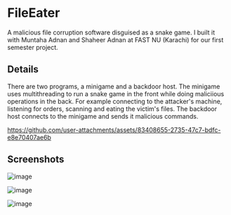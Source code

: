 # FileEater
A malicious file corruption software disguised as a snake game. I built it with Muntaha Adnan and Shaheer Adnan at FAST NU (Karachi) for our first semester project.

## Details
There are two programs, a minigame and a backdoor host. The minigame uses multithreading to run a snake game in the front while doing maliciious operations in the back. For example connecting to the attacker's machine, listening for orders, scanning and eating the victim's files. The backdoor host connects to the minigame and sends it malicious commands.



https://github.com/user-attachments/assets/83408655-2735-47c7-bdfc-e8e70407ae6b



## Screenshots
![image](https://github.com/thenoisyninga/file_eater/assets/88588593/03ef7fd4-33ef-4184-af40-879c1aef9919)

![image](https://github.com/thenoisyninga/file_eater/assets/88588593/890d1e37-eed8-40d9-90e0-7b121541717f)

![image](https://github.com/thenoisyninga/file_eater/assets/88588593/2071470a-b9c4-4076-861b-6974d0835ee3)

